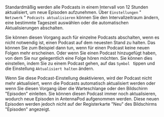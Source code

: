 Standardmäßig werden alle Podcasts in einem Intervall von 12 Stunden aktualisiert, um neue Episoden aufzunehmen. Über `Einstellungen` " `Netzwerk` " `Podcasts aktualisieren` können Sie den Intervallzeitraum ändern, eine bestimmte Tageszeit auswählen oder die automatischen Aktualisierungen abschalten.

Sie können diesen Vorgang auch für einzelne Podcasts abschalten, wenn es nicht notwendig ist, einen Podcast auf dem neuesten Stand zu halten. Das können Sie zum Beispiel dann tun, wenn für einen Podcast keine neuen Folgen mehr erscheinen. Oder wenn Sie einen Podcast hinzugefügt haben, von dem Sie nur gelegentlich eine Folge hören möchten. Sie können dies einstellen, indem Sie zu einem Podcast gehen, auf das `Symbol ` tippen und die Einstellung `Aktualisiert halten` ändern.

Wenn Sie diese Podcast-Einstellung deaktivieren, wird der Podcast nicht mehr aktualisiert, wenn die Podcasts automatisch aktualisiert werden oder wenn Sie diesen Vorgang über die Warteschlange oder den Bildschirm "Episoden" einleiten. Sie können diesen Podcast immer noch aktualisieren, wodurch neue Episoden in AntennaPod aufgenommen werden. Diese neuen Episoden werden jedoch nicht auf der Registerkarte "Neu" des Bildschirms "Episoden" angezeigt.
